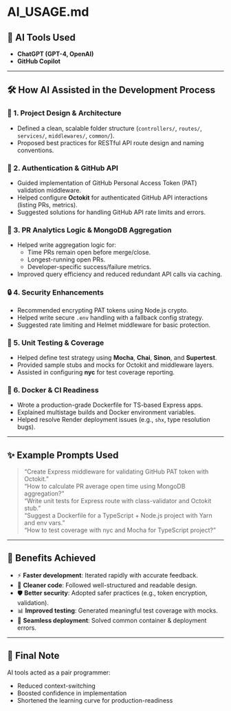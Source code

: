 # AI_USAGE.md

## 🤖 AI Tools Used

- **ChatGPT (GPT-4, OpenAI)**
- **GitHub Copilot**

---

## 🛠️ How AI Assisted in the Development Process

### 🧱 1. Project Design & Architecture
- Defined a clean, scalable folder structure (`controllers/`, `routes/`, `services/`, `middlewares/`, `common/`).
- Proposed best practices for RESTful API route design and naming conventions.

### 🔐 2. Authentication & GitHub API
- Guided implementation of GitHub Personal Access Token (PAT) validation middleware.
- Helped configure **Octokit** for authenticated GitHub API interactions (listing PRs, metrics).
- Suggested solutions for handling GitHub API rate limits and errors.

### 🧠 3. PR Analytics Logic & MongoDB Aggregation
- Helped write aggregation logic for:
  - Time PRs remain open before merge/close.
  - Longest-running open PRs.
  - Developer-specific success/failure metrics.
- Improved query efficiency and reduced redundant API calls via caching.

### 🔒 4. Security Enhancements
- Recommended encrypting PAT tokens using Node.js crypto.
- Helped write secure `.env` handling with a fallback config strategy.
- Suggested rate limiting and Helmet middleware for basic protection.

### 🧪 5. Unit Testing & Coverage
- Helped define test strategy using **Mocha**, **Chai**, **Sinon**, and **Supertest**.
- Provided sample stubs and mocks for Octokit and middleware layers.
- Assisted in configuring **nyc** for test coverage reporting.

### 🐳 6. Docker & CI Readiness
- Wrote a production-grade Dockerfile for TS-based Express apps.
- Explained multistage builds and Docker environment variables.
- Helped resolve Render deployment issues (e.g., `shx`, type resolution bugs).

---

## ✨ Example Prompts Used

> “Create Express middleware for validating GitHub PAT token with Octokit.”  
> “How to calculate PR average open time using MongoDB aggregation?”  
> “Write unit tests for Express route with class-validator and Octokit stub.”  
> “Suggest a Dockerfile for a TypeScript + Node.js project with Yarn and env vars.”  
> “How to test coverage with nyc and Mocha for TypeScript project?”

---

## 🚀 Benefits Achieved

- ⚡ **Faster development**: Iterated rapidly with accurate feedback.
- 🧼 **Cleaner code**: Followed well-structured and readable design.
- 🛡 **Better security**: Adopted safer practices (e.g., token encryption, validation).
- 📊 **Improved testing**: Generated meaningful test coverage with mocks.
- 🔄 **Seamless deployment**: Solved common container & deployment errors.

---

## 📌 Final Note

AI tools acted as a pair programmer:
- Reduced context-switching
- Boosted confidence in implementation
- Shortened the learning curve for production-readiness
